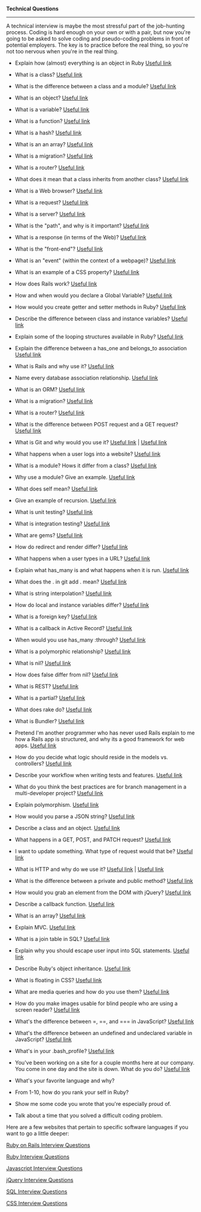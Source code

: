 **Technical Questions**

-----------------------------

A technical interview is maybe the most stressful part of the job-hunting process. Coding is hard enough on your own or with a pair, but now you're going to be asked to solve coding and pseudo-coding problems in front of potential employers. The key is to practice before the real thing, so you're not too nervous when you're in the real thing.

- Explain how (almost) everything is an object in Ruby [Useful link](http://rubylearning.com/blog/2010/09/27/almost-everything-is-an-object-and-everything-is-almost-an-object/)

- What is a class? [Useful link](http://www.tutorialspoint.com/ruby/ruby_classes.htm)

- What is the difference between a class and a module? [Useful link](http://stackoverflow.com/questions/151505/difference-between-a-class-and-a-module)

- What is an object? [Useful link](http://www.tutorialspoint.com/ruby/ruby_classes.htm)

- What is a variable? [Useful link](http://www.tutorialspoint.com/ruby/ruby_variables.htm)

- What is a function? [Useful link](http://www.tutorialspoint.com/ruby/ruby_methods.htm)

- What is a hash? [Useful link](http://ruby-doc.org/core-2.2.0/Hash.html)

- What is an an array? [Useful link](http://www.tutorialspoint.com/ruby/ruby_arrays.htm)

- What is a migration? [Useful link](http://guides.rubyonrails.org/v3.2.8/migrations.html)

- What is a router? [Useful link](http://searchnetworking.techtarget.com/definition/router)

- What does it mean that a class inherits from another class? [Useful link](http://rubylearning.com/satishtalim/ruby_inheritance.html)

- What is a Web browser? [Useful link](http://www.webopedia.com/TERM/B/browser.html)

- What is a request? [Useful link](http://rve.org.uk/dumprequest)

- What is a server? [Useful link](http://www.webopedia.com/TERM/W/Web_server.html)

- What is the "path", and why is it important? [Useful link](http://guides.rubyonrails.org/v2.3.11/routing.html)

- What is a response (in terms of the Web)? [Useful link](https://en.wikipedia.org/wiki/Request%E2%80%93response)

- What is the "front-end"? [Useful link](http://blog.teamtreehouse.com/i-dont-speak-your-language-frontend-vs-backend)

- What is an "event" (within the context of a webpage)? [Useful link](https://www.w3.org/wiki/Handling_events_with_JavaScript)

- What is an example of a CSS property? [Useful link](http://www.w3schools.com/cssref/)

- How does Rails work? [Useful link](http://theartandscienceofruby.com/2015/08/25/how-does-rails-work/)

- How and when would you declare a Global Variable? [Useful link](http://www.rubyist.net/~slagell/ruby/globalvars.html)

- How would you create getter and setter methods in Ruby? [Useful link](http://railsapps.github.io/what-is-ruby-rails.html)

- Describe the difference between class and instance variables? [Useful link](http://railsapps.github.io/what-is-ruby-rails.html)

- Explain some of the looping structures available in Ruby? [Useful link](http://railsapps.github.io/what-is-ruby-rails.html)

- Explain the difference between a has_one and belongs_to association [Useful link](http://railsapps.github.io/what-is-ruby-rails.html)

- What is Rails and why use it? [Useful link](http://railsapps.github.io/what-is-ruby-rails.html)

- Name every database association relationship. [Useful link](http://www.techrepublic.com/article/relational-databases-defining-relationships-between-database-tables/)

- What is an ORM? [Useful link](http://stackoverflow.com/questions/2194915/what-is-orm-as-related-to-ruby-on-rails)

- What is a migration? [Useful link](http://www.tutorialspoint.com/ruby-on-rails/rails-migrations.htm)

- What is a router? [Useful link](http://whatismyipaddress.com/router)

- What is the difference between POST request and a GET request? [Useful link](http://www.w3schools.com/tags/ref_httpmethods.asp)

- What is Git and why would you use it? [Useful link](http://nvie.com/posts/a-successful-git-branching-model/) | [Useful link](http://www.makeuseof.com/tag/git-version-control-youre-developer/)

- What happens when a user logs into a website? [Useful link](http://codecr.am/blog/post/6/)

- What is a module? Hows it differ from a class? [Useful link](http://stackoverflow.com/questions/151505/difference-between-a-class-and-a-module)

- Why use a module? Give an example. [Useful link](http://stackoverflow.com/questions/2671545/when-to-use-a-module-and-when-to-use-a-class)

- What does self mean? [Useful link](https://www.jimmycuadra.com/posts/self-in-ruby/)

- Give an example of recursion. [Useful link](http://stackoverflow.com/questions/6418017/what-is-recursion-and-how-does-it-work)

- What is unit testing? [Useful link](http://code.tutsplus.com/articles/the-beginners-guide-to-unit-testing-what-is-unit-testing--wp-25728)

- What is integration testing? [Useful link](http://www.softwaretestinghelp.com/what-is-integration-testing/)

- What are gems? [Useful link](https://en.wikipedia.org/wiki/RubyGems)

- How do redirect and render differ? [Useful link](http://tosbourn.com/difference-between-redirect-render-rails/)

- What happens when a user types in a URL? [Useful link](http://stackoverflow.com/questions/2092527/what-happens-when-you-type-in-a-url-in-browser)

- Explain what has_many is and what happens when it is run. [Useful link](http://stackoverflow.com/questions/13887786/has-many-through-relationships-explained)

- What does the . in git add . mean? [Useful link](http://stackoverflow.com/questions/16969768/what-does-git-add-git-add-single-dot-command-do)

- What is string interpolation? [Useful link](https://rubymonk.com/learning/books/1-ruby-primer/chapters/5-strings/lessons/31-string-basics)

- How do local and instance variables differ? [Useful link](http://stackoverflow.com/questions/12142193/ruby-difference-between-instance-and-local-variables-in-ruby)

- What is a foreign key? [Useful link](http://www.w3schools.com/sql/sql_foreignkey.asp)

- What is a callback in Active Record? [Useful link](http://guides.rubyonrails.org/active_record_callbacks.html)

- When would you use has_many :through? [Useful link](http://stackoverflow.com/questions/11600928/when-should-one-use-a-has-many-through-relation-in-rails)

- What is a polymorphic relationship? [Useful link](http://guides.rubyonrails.org/association_basics.html#polymorphic-associations)

- What is nil? [Useful link](http://docs.railsbridge.org/ruby/nil)

- How does false differ from nil? [Useful link](http://www.skorks.com/2009/09/true-false-and-nil-objects-in-ruby/)

- What is REST? [Useful link](https://www.airpair.com/ruby-on-rails/posts/building-a-restful-api-in-a-rails-application)

- What is a partial? [Useful link](https://richonrails.com/articles/partials-in-ruby-on-rails)

- What does rake do? [Useful link](http://stackoverflow.com/questions/18737696/what-is-rake-and-how-it-is-used-in-rails)

- What is Bundler? [Useful link](http://bundler.io/)

- Pretend I'm another programmer who has never used Rails explain to me how a Rails app is structured, and why its a good framework for web apps. [Useful link](https://bitzesty.com/2014/01/10/ruby-on-rails-what-it-is-and-why-we-use-it-for-web-applications/)

- How do you decide what logic should reside in the models vs. controllers? [Useful link](http://www.yiiframework.com/doc/guide/1.1/en/basics.best-practices)

- Describe your workflow when writing tests and features. [Useful link](http://www.seapine.com/papers/test-case-writing-best-practices)

- What do you think the best practices are for branch management in a multi-developer project? [Useful link](http://nvie.com/posts/a-successful-git-branching-model/)

- Explain polymorphism. [Useful link](http://stackoverflow.com/questions/7747934/can-someone-explain-polymorphism-to-me)

- How would you parse a JSON string? [Useful link](http://www.w3schools.com/json/json_eval.asp)

- Describe a class and an object. [Useful link](http://www.tutorialspoint.com/ruby/ruby_classes.htm)

- What happens in a GET, POST, and PATCH request? [Useful link](https://laracasts.com/discuss/channels/general-discussion/whats-the-differences-between-put-and-patch?page=1)

- I want to update something. What type of request would that be? [Useful link](https://www.railstutorial.org/book/updating_and_deleting_users)

- What is HTTP and why do we use it? [Useful link](https://www.quora.com/Why-do-we-use-HTTP-when-writing-an-internet-link) | [Useful link](http://www.computerhope.com/jargon/h/http.htm)

- What is the difference between a private and public method? [Useful link](http://culttt.com/2015/06/03/the-difference-between-public-protected-and-private-methods-in-ruby/)

- How would you grab an element from the DOM with jQuery? [Useful link](https://learn.jquery.com/using-jquery-core/selecting-elements/)

- Describe a callback function. [Useful link](http://stackoverflow.com/questions/9596276/how-to-explain-callbacks-in-plain-english-how-are-they-different-from-calling-o)

- What is an array? [Useful link](http://blog.teamtreehouse.com/ruby-arrays)

- Explain MVC. [Useful link](http://www.w3schools.com/aspnet/mvc_intro.asp)

- What is a join table in SQL? [Useful link](http://www.w3schools.com/sql/sql_join.asp)

- Explain why you should escape user input into SQL statements. [Useful link](https://www.owasp.org/index.php/SQL_Injection_Prevention_Cheat_Sheet#Defense_Option_4:_Escaping_All_User_Supplied_Input)

- Describe Ruby's object inheritance. [Useful link](http://rubylearning.com/satishtalim/ruby_inheritance.html)

- What is floating in CSS? [Useful link](http://www.w3schools.com/css/css_float.asp)

- What are media queries and how do you use them? [Useful link](http://www.designyourway.net/drb/a-detailed-overview-of-media-queries-and-how-to-use-them/)

- How do you make images usable for blind people who are using a screen reader? [Useful link](http://www.thesitewizard.com/webdesign/improve-accessibility.shtml)

- What's the difference between =, ==, and === in JavaScript? [Useful link](https://www.quora.com/What-is-the-difference-between-and-operator-in-javascript)

- What's the difference between an undefined and undeclared variable in JavaScript? [Useful link](http://lucybain.com/blog/2014/null-undefined-undeclared/)

- What's in your .bash_profile? [Useful link](https://www.quora.com/What-is-bash_profile-and-what-is-its-use)

- You've been working on a site for a couple months here at our company. You come in one day and the site is down. What do you do? [Useful link](https://www.smashingmagazine.com/2010/12/what-to-do-when-your-website-goes-down/)

- What's your favorite language and why?

- From 1-10, how do you rank your self in Ruby?

- Show me some code you wrote that you're especially proud of.

- Talk about a time that you solved a difficult coding problem.


Here are a few websites that pertain to specific software languages if you want to go a little deeper:

[Ruby on Rails Interview Questions](http://www.skilledup.com/articles/ruby-on-rails-interview-questions-answers)

[Ruby Interview Questions](http://www.careerride.com/Ruby-Interview-Questions.aspx)

[Javascript Interview Questions](http://www.skilledup.com/articles/20-must-know-javascript-interview-qa%3Cbr%3E)

[jQuery Interview Questions](http://career.guru99.com/top-50-jquery-interview-questions/)

[SQL Interview Questions](http://www.toptal.com/sql/interview-questions)

[CSS Interview Questions](http://www.skilledup.com/articles/25-css-interview-questions-answers%3Cbr%3E)

